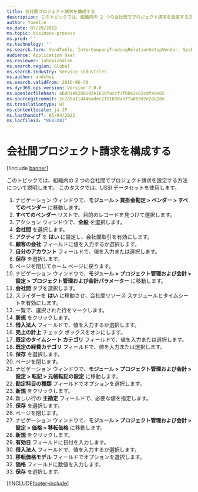 ```yaml
---
title: 会社間プロジェクト請求を構成する
description: このトピックでは、組織内の 2 つの会社間でプロジェクト請求を設定する方法について説明します。
author: Yowelle
ms.date: 07/29/2019
ms.topic: business-process
ms.prod: ''
ms.technology: ''
ms.search.form: VendTable, InterCompanyTradingRelationSetupVendor, SysDataAreaSelectLookup, ProjParameters, ProjPosting, ProjTransferPrice
audience: Application User
ms.reviewer: johnmichalak
ms.search.region: Global
ms.search.industry: Service industries
ms.author: andchoi
ms.search.validFrom: 2016-06-30
ms.dyn365.ops.version: Version 7.0.0
ms.openlocfilehash: ab0d1eb2806d2e1650faccf3fbb63c63c0fa9e05
ms.sourcegitcommit: 2c2a5a11d446adec2f21030ab77a053d7e2da28e
ms.translationtype: HT
ms.contentlocale: ja-JP
ms.lasthandoff: 05/04/2022
ms.locfileid: "8683281"
---
```

# <a name="configure-intercompany-project-invoicing"></a>会社間プロジェクト請求を構成する

[!include [banner](../../includes/banner.md)]

このトピックでは、組織内の 2 つの会社間でプロジェクト請求を設定する方法について説明します。 このタスクでは、USSI データセットを使用します。

1. ナビゲーション ウィンドウで、**モジュール > 買掛金勘定 > ベンダー > すべてのベンダー** に移動します。
2. **すべてのベンダー** リストで、目的のレコードを見つけて選択します。
3. アクション ウィンドウで、**全般** を選択します。
4. **会社間** を選択します。
5. **アクティブ** を **はい** に設定し、会社間取引を有効にします。
6. **顧客の会社** フィールドに値を入力するか選択します。
7. **自分のアカウント** フィールドで、値を入力または選択します。
8. **保存** を選択します。
9. ページを閉じてホーム ページに戻ります。
10. ナビゲーション ウィンドウで、**モジュール > プロジェクト管理および会計 > 設定 > プロジェクト管理および会計パラメーター** に移動します。
11. **会社間** タブを選択します。
12. スライダーを **はい** に移動させ、会社間リソース スケジュールとタイムシートを有効にします。
13. 一覧で、選択された行をマークします。
14. **新規** をクリックします。
15. **借入法人** フィールドで、値を入力するか選択します。
16. **売上の計上** チェック ボックスをオンにします。
17. **既定のタイムシート カテゴリ** フィールドで、値を入力または選択します。
18. **既定の経費カテゴリ** フィールドで、値を入力または選択します。
19. **保存** を選択します。
20. ページを閉じます。
21. ナビゲーション ウィンドウで、**モジュール > プロジェクト管理および会計 > 設定 > 転記 > 元帳転記の設定** に移動します。
22. **勘定科目の種類** フィールドでオプションを選択します。
23. **新規** をクリックします。
24. 新しい行の **主勘定** フィールドで、必要な値を指定します。
25. **保存** を選択します。
26. ページを閉じます。
27. ナビゲーション ウィンドウで、**モジュール > プロジェクト管理および会計 > 設定 > 価格 > 移転価格** に移動します。
28. **新規** をクリックします。
29. **有効日** フィールドに日付を入力します。
30. **借入法人** フィールドで、値を入力するか選択します。
31. **移転価格モデル** フィールドでオプションを選択します。
32. **価格** フィールドに数値を入力します。
33. **保存** を選択します。



[!INCLUDE[footer-include](../../includes/footer-banner.md)]